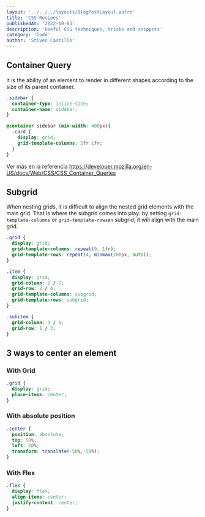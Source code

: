 ```yaml
---
layout: '../../../layouts/BlogPostLayout.astro'
title: 'CSS Recipes'
publishedAt: '2022-10-03'
description: 'Useful CSS techniques, tricks and snippets'
category: 'Code'
author: 'Stiven Castillo'
---
```


## Container Query

It is the ability of an element to render in different shapes according to the size of its parent container.

```css
.sidebar {
  container-type: inline-size;
  container-name: sidebar;
}
```
```css
@container sidebar (min-width: 400px){
  .card {
    display: grid;
    grid-template-columns: 2fr 1fr;
  }
}
```
Ver más en la referencia https://developer.mozilla.org/en-US/docs/Web/CSS/CSS_Container_Queries


## Subgrid

When nesting grids, it is difficult to align the nested grid elements with the main grid. That is where the subgrid comes into play: by setting `grid-template-columns` or `grid-template-rowsen` subgrid, it will align with the main grid.

```css
.grid {
  display: grid;
  grid-template-columns: repeat(9, 1fr);
  grid-template-rows: repeat(4, minmax(100px, auto));
}

.item {
  display: grid;
  grid-column: 2 / 7;
  grid-row: 2 / 4;
  grid-template-columns: subgrid;
  grid-template-rows: subgrid;
}

.subitem {
  grid-column: 3 / 6;
  grid-row: 1 / 3;
}
```

## 3 ways to center an element

### With Grid

```css
.grid {
  display: grid;
  place-items: center;
}
```

### With absolute position

```css
.center {
  position: absolute;
  top: 50%;
  left: 50%;
  transform: translate(-50%,-50%);
}
```

### With Flex

```css
.flex {
  display: flex;
  align-items: center;
  justify-content: center;
}
```